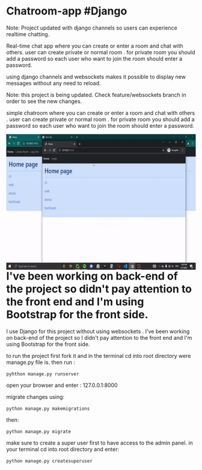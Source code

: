 # Chatroom-app #Django
Note: Project updated with django channels so users can experience realtime chatting.

Real-time chat app where you can create or enter a room and chat with others.
user can create private or normal room . for private room you should add a password so each user who want to join the room should enter a password.

using django channels and websockets makes it possible to display new messages without any need to reload.


Note: this project is being updated. Check feature/websockets branch in order to see the new changes.

simple chatroom where you can create or enter a room and chat with others .
user can create private or normal room . for private room you should add a password so each user who want to join the room should enter a password.


<div style="width:720px;max-width:100%;">
  <p><img align="left" alt="gif" src="https://github.com/RezaJeffrey/Chatroom-app/blob/master/ezgif.com-gif-maker%20(1).gif" width="560" height="360"  frameBorder="0" /></p>
  </div>
  


I've been working on back-end of the project so didn't pay attention to the front end and I'm using Bootstrap for the front side.
=======
I use Django for this project without using websockets .
I've been working on back-end of the project so I didn't pay attention to the front end and I'm using Bootstrap for the front side.


to run the project first fork it and in the terminal cd into root directory were manage.py file is. 
then run :
```
pyhthon manage.py runserver
```
open your browser and enter : 127.0.0.1:8000

migrate changes using:
```
python manage.py makemigrations
```
then:
```
python manage.py migrate
```

make sure to create a super user first to have access to the admin panel.
in your terminal cd into root directory and enter:
```
python manage.py createsuperuser
```


  
